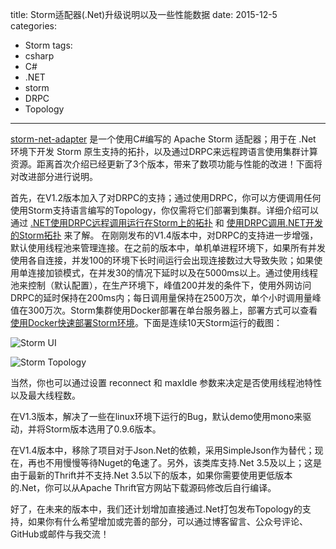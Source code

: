 title: Storm适配器(.Net)升级说明以及一些性能数据
date: 2015-12-5
categories: 
- Storm
tags:
- csharp
- C#
- .NET
- storm
- DRPC
- Topology

---

 [storm-net-adapter](https://github.com/ziyunhx/storm-net-adapter "storm-net-adapter") 是一个使用C#编写的 Apache Storm 适配器；用于在 .Net 环境下开发 Storm 原生支持的拓扑，以及通过DRPC来远程跨语言使用集群计算资源。距离首次介绍已经更新了3个版本，带来了数项功能与性能的改进！下面将对改进部分进行说明。

<!--more-->
 首先，在V1.2版本加入了对DRPC的支持；通过使用DRPC，你可以方便调用任何使用Storm支持语言编写的Topology，你仅需将它们部署到集群。详细介绍可以通过 [.NET使用DRPC远程调用运行在Storm上的拓扑](https://www.tnidea.com/dot-net-drpc-storm.html) 和 [使用DRPC调用.NET开发的Storm拓扑](https://www.tnidea.com/call-dot-net-drpc-program.html) 来了解。
 在刚刚发布的V1.4版本中，对DRPC的支持进一步增强，默认使用线程池来管理连接。在之前的版本中，单机单进程环境下，如果所有并发使用各自连接，并发100的环境下长时间运行会出现连接数过大导致失败；如果使用单连接加锁模式，在并发30的情况下延时以及在5000ms以上。通过使用线程池来控制（默认配置），在生产环境下，峰值200并发的条件下，使用外网访问DRPC的延时保持在200ms内；每日调用量保持在2500万次，单个小时调用量峰值在300万次。Storm集群使用Docker部署在单台服务器上，部署方式可以查看 [使用Docker快速部署Storm环境](https://www.tnidea.com/deploy-storm-by-docker.html)。下面是连续10天Storm运行的截图：
 
 ![Storm UI](https://www.tnidea.com/media/image/storm-run-status-1.png)

 ![Storm Topology](https://www.tnidea.com/media/image/storm-run-status-2.png)

 当然，你也可以通过设置 reconnect 和 maxIdle 参数来决定是否使用线程池特性以及最大线程数。
 
 在V1.3版本，解决了一些在linux环境下运行的Bug，默认demo使用mono来驱动，并将Storm版本选用了0.9.6版本。
 
 在V1.4版本中，移除了项目对于Json.Net的依赖，采用SimpleJson作为替代；现在，再也不用慢慢等待Nuget的龟速了。另外，该类库支持.Net 3.5及以上；这是由于最新的Thrift并不支持.Net 3.5以下的版本，如果你需要使用更低版本的.Net，你可以从Apache Thrift官方网站下载源码修改后自行编译。
 
 好了，在未来的版本中，我们还计划增加直接通过.Net打包发布Topology的支持，如果你有什么希望增加或完善的部分，可以通过博客留言、公众号评论、GitHub或邮件与我交流！
